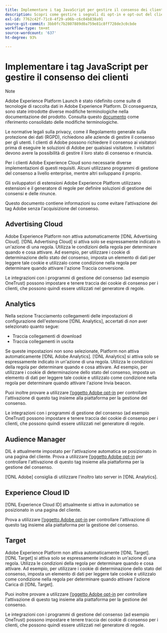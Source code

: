 ```yaml
---
title: Implementare i tag JavaScript per gestire il consenso dei clienti
description: Scopri come gestire i segnali di opt-in e opt-out del cliente per diverse soluzioni Adobe in Adobe Experience Platform.
exl-id: 7762c42f-71c8-4f29-a96b-c6c04b838a91
source-git-commit: 3bb0fc7b2807889d0a759e81c8ff728de3c0cbde
workflow-type: tm+mt
source-wordcount: '637'
ht-degree: 93%

---
```


# Implementare i tag JavaScript per gestire il consenso dei clienti

>[!NOTE]
>
>Adobe Experience Platform Launch è stato ridefinito come suite di tecnologie di raccolta dati in Adobe Experience Platform. Di conseguenza, sono state introdotte diverse modifiche terminologiche nella documentazione del prodotto. Consulta questo [documento](../../term-updates.md) come riferimento consolidato delle modifiche terminologiche.

Le normative legali sulla privacy, come il Regolamento generale sulla protezione dei dati (RGPD), richiedono alle aziende di gestire il consenso per gli utenti. I clienti di Adobe possono richiedere il consenso ai visitatori prima di eseguire le soluzioni di Adobe per qualsiasi visitatore. I visitatori devono avere la possibilità di gestire il loro stato di consenso e rinuncia.

Per i clienti Adobe Experience Cloud sono necessarie diverse implementazioni di questi requisiti. Alcuni utilizzano programmi di gestione del consenso a livello enterprise, mentre altri sviluppano il proprio.

Gli sviluppatori di estensioni Adobe Experience Platform utilizzano estensioni e il generatore di regole per definire soluzioni di gestione dei consensi e delle rinunce.

Questo documento contiene informazioni su come evitare l&#39;attivazione dei tag Adobe senza l&#39;acquisizione del consenso.

## Advertising Cloud

Adobe Experience Platform non attiva automaticamente [!DNL Advertising Cloud]. [!DNL Advertising Cloud] si attiva solo se espressamente indicato in un&#39;azione di una regola. Utilizza le condizioni della regola per determinare quando e cosa attivare. Ad esempio, per utilizzare i cookie di determinazione dello stato del consenso, imposta un elemento di dati per leggere tale cookie e utilizzalo come condizione nella regola per determinare quando attivare l&#39;azione Traccia conversione.

Le integrazioni con i programmi di gestione del consenso (ad esempio OneTrust) possono impostare e tenere traccia dei cookie di consenso per i clienti, che possono quindi essere utilizzati nel generatore di regole.

## Analytics

Nella sezione Tracciamento collegamenti delle impostazioni di configurazione dell&#39;estensione [!DNL Analytics], accertati di *non* aver selezionato quanto segue:

* Traccia collegamenti di download
* Traccia collegamenti in uscita

Se queste impostazioni non sono selezionate, Platform non attiva automaticamente [!DNL Adobe Analytics]. [!DNL Analytics] si attiva solo se espressamente indicato in un&#39;azione di una regola. Utilizza le condizioni della regola per determinare quando e cosa attivare. Ad esempio, per utilizzare i cookie di determinazione dello stato del consenso, imposta un elemento di dati per leggere tale cookie e utilizzalo come condizione nella regola per determinare quando attivare l&#39;azione Invia beacon.

Puoi inoltre provare a utilizzare [l’oggetto Adobe opt-in](https://experienceleague.adobe.com/docs/id-service/using/implementation/opt-in-service/optin-overview.html?lang=it) per controllare l&#39;attivazione di questo tag insieme alla piattaforma per la gestione del consenso.

Le integrazioni con i programmi di gestione del consenso (ad esempio OneTrust) possono impostare e tenere traccia dei cookie di consenso per i clienti, che possono quindi essere utilizzati nel generatore di regole.

## Audience Manager

DIL è attualmente impostato per l&#39;attivazione automatica se posizionato in una pagina del cliente. Prova a utilizzare [l’oggetto Adobe opt-in](https://experienceleague.adobe.com/docs/id-service/using/implementation/opt-in-service/optin-overview.html?lang=it) per controllare l&#39;attivazione di questo tag insieme alla piattaforma per la gestione del consenso.

[!DNL Adobe] consiglia di utilizzare l&#39;inoltro lato server in [!DNL Analytics].

## Experience Cloud ID

[!DNL Experience Cloud ID] attualmente si attiva in automatico se posizionato in una pagina del cliente.

Prova a utilizzare [l’oggetto Adobe opt-in](https://experienceleague.adobe.com/docs/id-service/using/implementation/opt-in-service/optin-overview.html?lang=it) per controllare l&#39;attivazione di questo tag insieme alla piattaforma per la gestione del consenso.

## Target

Adobe Experience Platform non attiva automaticamente [!DNL Target]. [!DNL Target] si attiva solo se espressamente indicato in un&#39;azione di una regola. Utilizza le condizioni della regola per determinare quando e cosa attivare. Ad esempio, per utilizzare i cookie di determinazione dello stato del consenso, imposta un elemento di dati per leggere tale cookie e utilizzalo come condizione nella regola per determinare quando attivare l&#39;azione Carica di [!DNL Target].

Puoi inoltre provare a utilizzare [l’oggetto Adobe opt-in](https://experienceleague.adobe.com/docs/id-service/using/implementation/opt-in-service/optin-overview.html?lang=it) per controllare l&#39;attivazione di questo tag insieme alla piattaforma per la gestione del consenso.

Le integrazioni con i programmi di gestione del consenso (ad esempio OneTrust) possono impostare e tenere traccia dei cookie di consenso per i clienti, che possono quindi essere utilizzati nel generatore di regole.
